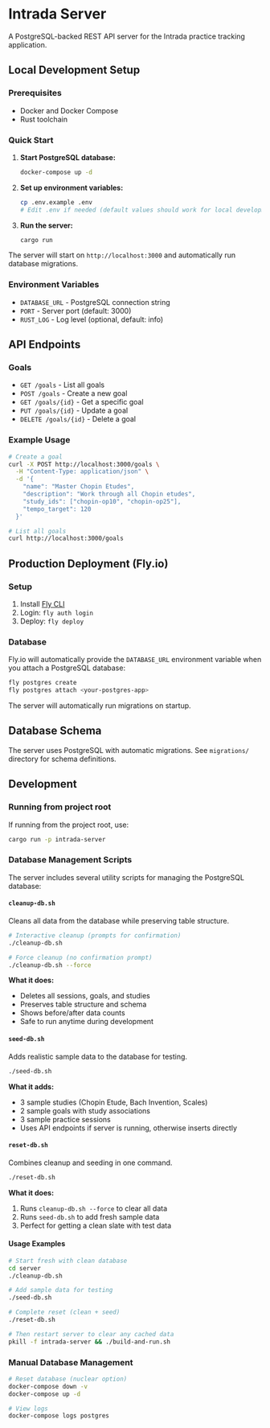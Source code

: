 # Intrada Server

A PostgreSQL-backed REST API server for the Intrada practice tracking application.

## Local Development Setup

### Prerequisites
- Docker and Docker Compose
- Rust toolchain

### Quick Start

1. **Start PostgreSQL database:**
   ```bash
   docker-compose up -d
   ```

2. **Set up environment variables:**
   ```bash
   cp .env.example .env
   # Edit .env if needed (default values should work for local development)
   ```

3. **Run the server:**
   ```bash
   cargo run
   ```

The server will start on `http://localhost:3000` and automatically run database migrations.

### Environment Variables

- `DATABASE_URL` - PostgreSQL connection string
- `PORT` - Server port (default: 3000)
- `RUST_LOG` - Log level (optional, default: info)

## API Endpoints

### Goals
- `GET /goals` - List all goals
- `POST /goals` - Create a new goal
- `GET /goals/{id}` - Get a specific goal
- `PUT /goals/{id}` - Update a goal
- `DELETE /goals/{id}` - Delete a goal

### Example Usage

```bash
# Create a goal
curl -X POST http://localhost:3000/goals \
  -H "Content-Type: application/json" \
  -d '{
    "name": "Master Chopin Etudes",
    "description": "Work through all Chopin etudes",
    "study_ids": ["chopin-op10", "chopin-op25"],
    "tempo_target": 120
  }'

# List all goals
curl http://localhost:3000/goals
```

## Production Deployment (Fly.io)

### Setup
1. Install [Fly CLI](https://fly.io/docs/hands-on/install-flyctl/)
2. Login: `fly auth login`
3. Deploy: `fly deploy`

### Database
Fly.io will automatically provide the `DATABASE_URL` environment variable when you attach a PostgreSQL database:

```bash
fly postgres create
fly postgres attach <your-postgres-app>
```

The server will automatically run migrations on startup.

## Database Schema

The server uses PostgreSQL with automatic migrations. See `migrations/` directory for schema definitions.

## Development

### Running from project root
If running from the project root, use:
```bash
cargo run -p intrada-server
```

### Database Management Scripts

The server includes several utility scripts for managing the PostgreSQL database:

#### `cleanup-db.sh`
Cleans all data from the database while preserving table structure.

```bash
# Interactive cleanup (prompts for confirmation)
./cleanup-db.sh

# Force cleanup (no confirmation prompt)
./cleanup-db.sh --force
```

**What it does:**
- Deletes all sessions, goals, and studies
- Preserves table structure and schema
- Shows before/after data counts
- Safe to run anytime during development

#### `seed-db.sh`
Adds realistic sample data to the database for testing.

```bash
./seed-db.sh
```

**What it adds:**
- 3 sample studies (Chopin Etude, Bach Invention, Scales)
- 2 sample goals with study associations
- 3 sample practice sessions
- Uses API endpoints if server is running, otherwise inserts directly

#### `reset-db.sh`
Combines cleanup and seeding in one command.

```bash
./reset-db.sh
```

**What it does:**
1. Runs `cleanup-db.sh --force` to clear all data
2. Runs `seed-db.sh` to add fresh sample data
3. Perfect for getting a clean slate with test data

#### Usage Examples

```bash
# Start fresh with clean database
cd server
./cleanup-db.sh

# Add sample data for testing
./seed-db.sh

# Complete reset (clean + seed)
./reset-db.sh

# Then restart server to clear any cached data
pkill -f intrada-server && ./build-and-run.sh
```

### Manual Database Management
```bash
# Reset database (nuclear option)
docker-compose down -v
docker-compose up -d

# View logs
docker-compose logs postgres
``` 